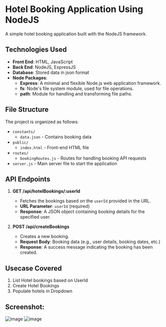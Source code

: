 # Hotel Booking Application Using NodeJS
A simple hotel booking application built with the NodeJS framework. 

## Technologies Used

- **Front End**: HTML, JavaScript
- **Back End**: NodeJS, ExpressJS
- **Database**: Stored data in json format
- **Node Packages**:
  - **Express**: A minimal and flexible Node.js web application framework.
  - **fs**: Node's file system module, used for file operations.
  - **path**: Module for handling and transforming file paths.

## File Structure

The project is organized as follows:
- `constants/`
  - `data.json` - Contains booking data
- `public/`
  - `index.html` - Front-end HTML file
- `routes/`
  - `bookingRoutes.js` - Routes for handling booking API requests
- `server.js` - Main server file to start the application

## API Endpoints

1. **GET /api/hotelBookings/:userId**
   - Fetches the bookings based on the `userId` provided in the URL.
   - **URL Parameter**: `userId` (required)
   - **Response**: A JSON object containing booking details for the specified user.

2. **POST /api/createBookings**
   - Creates a new booking.
   - **Request Body**: Booking data (e.g., user details, booking dates, etc.)
   - **Response**: A success message indicating the booking has been created.
  
## Usecase Covered
1. List Hotel bookings based on UserId
2. Create Hotel Bookings
3. Populate hotels in Dropdown

## Screenshot:
![image](https://github.com/user-attachments/assets/acab25ed-0f55-47f7-9772-838da6a9d601)
![image](https://github.com/user-attachments/assets/0b3e69f7-050d-4a2d-bbec-bab92385b340)



